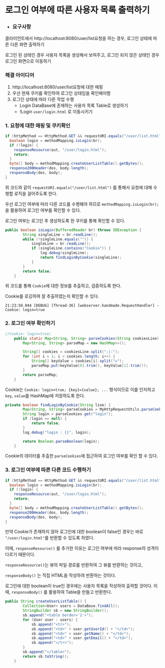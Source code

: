 # 로그인 여부에 따른 사용자 목록 출력하기

- ### 요구사항

클라이언트에서 http://localhost:8080/user/list요청을 하는 경우, 로그인 상태에 따른 다른 화면 출력하기

로그인 된 상태인 경우 사용자 목록을 생성해서 보여주고,
로그인 되지 않은 상태인 경우 로그인 화면으로 이동하기

### 해결 아이디어

1. http://localhost:8080/user/list요청에 대한 매핑
2. 우선 현재 쿠키를 확인하여 로그인 상태임을 확인해야함
3. 로그인 상태에 따라 다른 작업 수행
   - Login
     DataBase에 존재하는 사용자 목록 Table로 생성하기
   - !Login
     `user/login.html` 로 이동시키기



### 1. 요청에 대한 매핑 및 쿠키확인

```java
if (httpMethod == HttpMethod.GET && requestURI.equals("/user/list.html")) {
  boolean login = methodMapping.isLogin(br);
  if (!login) {
    responseResource(out, "/user/login.html");
    return;
  }
  byte[] body = methodMapping.createUserListTable().getBytes();
  response200Header(dos, body.length);
  responseBody(dos, body);
}
```

위 코드와 같이 `requestURI.equals("/user/list.html")` 를 통해서 요청에 대해 수행할 로직을 걸어주도록 한다.

우선 로그인 여부에 따라 다른 코드를 수행해야 하므로 `methodMapping.isLogin(br);`을 활용하여 로그인 여부를 확인할 수 있다.

로그인 여부는 로그인 후 생성하도록 한 쿠키를 통해 확인할 수 있다.

```java
public boolean isLogin(BufferedReader br) throws IOException {
		String singleLine = br.readLine();
		while (!singleLine.equals("")) {
			singleLine = br.readLine();
			if (singleLine.contains("Cookie")) {
				log.debug(singleLine);
				return findLoginByCookie(singleLine);
			}
		}
		return false;
	}
```

위 코드를 통해 `Cookie`에 대한 정보를 추출하고, 검증하도록 한다.

Cookie를 로깅하여 잘 추출하였는지 확인할 수 있다.

```
21:23:50.044 [DEBUG] [Thread-36] [webserver.handmade.RequestHandler] - Cookie: login=true
```



### 2. 로그인 여부 확인하기

```java
//Cookie: login=true;
	public static Map<String, String> parseCookies(String cookiesLine) {
		Map<String, String> parseMap = new HashMap<>();

		String[] cookies = cookiesLine.split(";|:");
		for (int i = 1; i < cookies.length; i++) {
			String[] keyValue = cookies[i].split("=");
			parseMap.put(keyValue[0].trim(), keyValue[1].trim());
		}
		return parseMap;
	}
```

Cookie는 `Cookie: login=true; {key}={value}; ...` 형식이므로 이를 인지하고 `key`, `value`를 HashMap에 저장하도록 한다.

```java
private boolean findLoginByCookie(String line) {
		Map<String, String> parseCookies = MyHttpRequestUtils.parseCookies(line);
		String login = parseCookies.get("login");
		if (login == null) {
			return false;
		}
		log.debug("login : {}", login);

		return Boolean.parseBoolean(login);
	}
```

 Cookie의 데이터를 추출한 `parseCookies`에 접근하여 로그인 여부를 확인 할 수 있다.



### 3. 로그인 여부에 따른 다른 코드 수행하기

```java
if (httpMethod == HttpMethod.GET && requestURI.equals("/user/list.html")) {
  boolean login = methodMapping.isLogin(br);
  if (!login) {
    responseResource(out, "/user/login.html");
    return;
  }
  byte[] body = methodMapping.createUserListTable().getBytes();
  response200Header(dos, body.length);
  responseBody(dos, body);
}
```

만약 Cookie가 존재하지 않아 로그인에 대한 boolean이 false인 경우는 바로 `"/user/login.html"`를 반환할 수 있도록 하였다.

이때, `responseResource()` 를 추가한 이유는 로그인 여부에 따라 response의 성격이 다르기 때문이다.

`responseResource()`는 뷰의 파일 경로를 반환하여 그 뷰를 반환하는 것이고,

`responseBody()` 는 직접 HTML을 작성하여 반환하는 것이다.

로그인에 대한 boolean이 true인 경우에는 사용자 목록을 작성하여 출력할 것이다. 이때, `responseBody()` 를 활용하여 Table을 만들고 반환한다.

```java
public String createUserListTable() {
		Collection<User> users = DataBase.findAll();
		StringBuilder sb = new StringBuilder();
		sb.append("<table border='1'>");
		for (User user : users) {
			sb.append("<tr>");
			sb.append("<td>" + user.getUserId() + "</td>");
			sb.append("<td>" + user.getName() + "</td>");
			sb.append("<td>" + user.getEmail() + "</td>");
			sb.append("</tr>");
		}
		sb.append("</table>");
		return sb.toString();
	}
```



